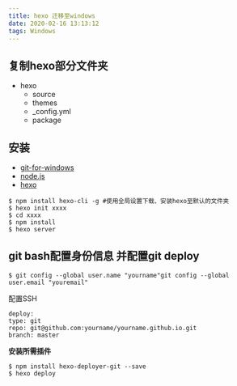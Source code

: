 ```yaml
---
title: hexo 迁移至windows
date: 2020-02-16 13:13:12
tags: Windows
---
```


## 复制hexo部分文件夹

- hexo
  - source
  - themes
  - _config.yml
  - package

## 安装

- [git-for-windows](http://download.csdn.net/download/u013904227/9923305)
- [node.js](https://nodejs.org/en/download/)
- [hexo](https://hexo.io/)

```
$ npm install hexo-cli -g #使用全局设置下载、安装hexo至默认的文件夹
$ hexo init xxxx
$ cd xxxx
$ npm install
$ hexo server
```
<!-- more -->
## git bash配置身份信息 并配置git deploy

```text
$ git config --global user.name "yourname"git config --global user.email "youremail"
```

配置SSH

```
deploy:
type: git
repo: git@github.com:yourname/yourname.github.io.git
branch: master
```

**安装所需插件**

```
$ npm install hexo-deployer-git --save
$ hexo deploy
```

